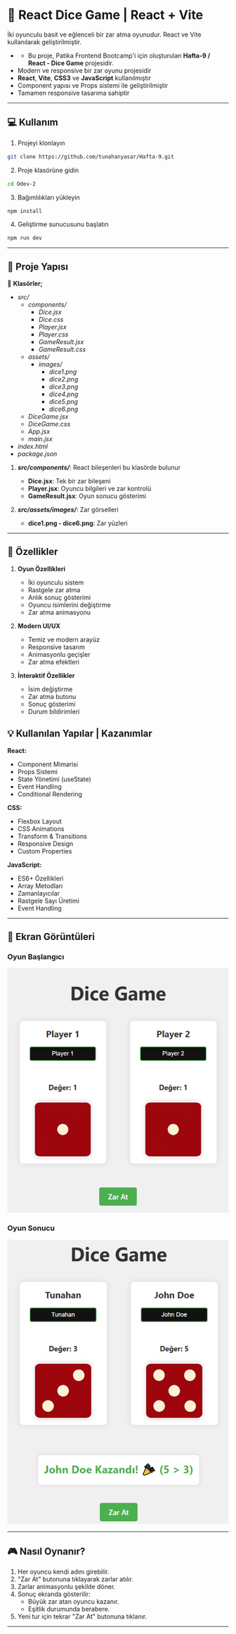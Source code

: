 # 🎲 React Dice Game | React + Vite

İki oyunculu basit ve eğlenceli bir zar atma oyunudur. React ve Vite kullanılarak geliştirilmiştir.
*  - Bu proje, Patika Frontend Bootcamp'i için oluşturulan **Hafta-9 / React - Dice Game** projesidir.
* Modern ve responsive bir zar oyunu projesidir
* **React**, **Vite**, **CSS3** ve **JavaScript** kullanılmıştır
* Component yapısı ve Props sistemi ile geliştirilmiştir
* Tamamen responsive tasarıma sahiptir

---

## :computer: Kullanım

1. Projeyi klonlayın
```bash
git clone https://github.com/tunahanyasar/Hafta-9.git
```

2. Proje klasörüne gidin
```bash
cd Odev-2
```

3. Bağımlılıkları yükleyin
```bash
npm install
```

4. Geliştirme sunucusunu başlatın
```bash
npm run dev
```

---

## 📜 Proje Yapısı

:open_file_folder: **Klasörler;**
* *src/*
  * *components/*
    * *Dice.jsx*
    * *Dice.css*
    * *Player.jsx*
    * *Player.css*
    * *GameResult.jsx*
    * *GameResult.css*
  * *assets/*
    * *images/*
      * *dice1.png*
      * *dice2.png*
      * *dice3.png*
      * *dice4.png*
      * *dice5.png*
      * *dice6.png*
  * *DiceGame.jsx*
  * *DiceGame.css*
  * *App.jsx*
  * *main.jsx*
* *index.html*
* *package.json*

1. ***src/components/***: React bileşenleri bu klasörde bulunur
    * **Dice.jsx**: Tek bir zar bileşeni
    * **Player.jsx**: Oyuncu bilgileri ve zar kontrolü
    * **GameResult.jsx**: Oyun sonucu gösterimi

2. ***src/assets/images/***: Zar görselleri
    * **dice1.png - dice6.png**: Zar yüzleri

---

## :star2: Özellikler

1. **Oyun Özellikleri**
   - İki oyunculu sistem
   - Rastgele zar atma
   - Anlık sonuç gösterimi
   - Oyuncu isimlerini değiştirme
   - Zar atma animasyonu

2. **Modern UI/UX**
   - Temiz ve modern arayüz
   - Responsive tasarım
   - Animasyonlu geçişler
   - Zar atma efektleri

3. **İnteraktif Özellikler**
   - İsim değiştirme
   - Zar atma butonu
   - Sonuç gösterimi
   - Durum bildirimleri

## 💡 Kullanılan Yapılar | Kazanımlar

**React:**
* Component Mimarisi
* Props Sistemi
* State Yönetimi (useState)
* Event Handling
* Conditional Rendering

**CSS:**
* Flexbox Layout
* CSS Animations
* Transform & Transitions
* Responsive Design
* Custom Properties

**JavaScript:**
* ES6+ Özellikleri
* Array Metodları
* Zamanlayıcılar
* Rastgele Sayı Üretimi
* Event Handling

---

## :paperclip: Ekran Görüntüleri

### Oyun Başlangıcı
![Başlangıç](./screenshots/page.png)

### Oyun Sonucu
![Sonuç](./screenshots/result.png)

---

## 🎮 Nasıl Oynanır?

1. Her oyuncu kendi adını girebilir.
2. "Zar At" butonuna tıklayarak zarlar atılır.
3. Zarlar animasyonlu şekilde döner.
4. Sonuç ekranda gösterilir:
   - Büyük zar atan oyuncu kazanır.
   - Eşitlik durumunda berabere.
5. Yeni tur için tekrar "Zar At" butonuna tıklanır.

---


